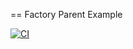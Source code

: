 == Factory Parent Example

[![CI](image:https://github.com/BhuwanUpadhyay/factory-parent-example/workflows/Java%20CI/badge.svg)](https://github.com/BhuwanUpadhyay/factory-parent-example/actions)
